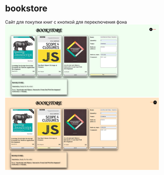 # bookstore

Сайт для покупки книг c кнопкой для переключения фона
<img src="./111.png"></img>
<img src="./234.png"></img>
